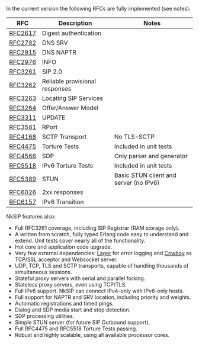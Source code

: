 In the current version the following RFCs are fully implemented (see notes):

RFC|Description|Notes
---|---|---
[RFC2617](http://tools.ietf.org/html/rfc2617)|Digest authentication|
[RFC2782](http://tools.ietf.org/html/rfc2782)|DNS SRV|
[RFC2915](http://tools.ietf.org/html/rfc2915)|DNS NAPTR|
[RFC2976](http://tools.ietf.org/html/rfc2976)|INFO|
[RFC3261](http://tools.ietf.org/html/rfc3261)|SIP 2.0|
[RFC3262](http://tools.ietf.org/html/rfc3262)|Reliable provisional responses|
[RFC3263](http://tools.ietf.org/html/rfc3263)|Locating SIP Services|
[RFC3264](http://tools.ietf.org/html/rfc3264)|Offer/Answer Model|
[RFC3311](http://tools.ietf.org/html/rfc3311)|UPDATE|
[RFC3581](http://tools.ietf.org/html/rfc3581)|RPort|
[RFC4168](http://tools.ietf.org/html/rfc4168)|SCTP Transport|No TLS-SCTP
[RFC4475](http://tools.ietf.org/html/rfc4475)|Torture Tests|Included in unit tests
[RFC4566](http://tools.ietf.org/html/rfc4566)|SDP|Only parser and generator
[RFC5518](http://tools.ietf.org/html/rfc5118)|IPv6 Torture Tests|Included in unit tests
[RFC5389](http://tools.ietf.org/html/rfc5389)|STUN|Basic STUN client and server (no IPv6)
[RFC6026]([http://tools.ietf.org/html/rfc6026)|2xx responses|
[RFC6157]([http://tools.ietf.org/html/rfc6157)|IPv6 Transition|


NkSIP features also:
 * Full RFC3261 coverage, including SIP Registrar (RAM storage only).
 * A written from scratch, fully typed Erlang code easy to understand and extend. Unit tests cover nearly all of the functionality.
 * Hot core and application code upgrade.
 * Very few external dependencies: [Lager](https://github.com/basho/lager) for error logging and [Cowboy](http://ninenines.eu") as TCP/SSL acceptor and Websocket server.
 * UDP, TCP, TLS and SCTP transports, capable of handling thousands of simultaneous sessions.
 * Stateful proxy servers with serial and parallel forking.
 * Stateless proxy servers, even using TCP/TLS.
 * Full IPv6 support. NkSIP can connect IPv4-only with IPv6-only hosts.
 * Full support for NAPTR and SRV location, including priority and weights.
 * Automatic registrations and timed pings.
 * Dialog and SDP media start and stop detection.
 * SDP processing utilities.
 * Simple STUN server (for future SIP Outbound support).
 * Full RFC4475 and RFC5518 Torture Tests passing.
 * Robust and highly scalable, using all available processor cores.

